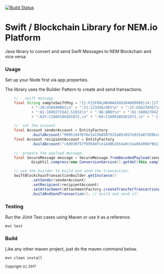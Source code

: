 [![Build Status](https://travis-ci.org/alvin-reyes/swift-blockchain-lib.svg?branch=master)](https://travis-ci.org/alvin-reyes/swift-blockchain-lib)

# Swift / Blockchain Library for NEM.io Platform

Java library to convert and send Swift Messages to NEM Blockchain and vice versa

<h3>Usage</h3>

Set up your Node first via app.properties.

The library uses the Builder Pattern to create and send transactions.

```java
	//	 swift message
	final String sampleSwiftMsg = "{1:F21FOOLHKH0AXXX0304009999}{4:{177:1608140809}{451:0}}{1:F01FOOLHKH0AXXX0304009999}{2:O9401609160814FOOLHKH0AXXX03040027341608141609N}{4:\n"
			+ ":20:USD940NO1\n" + ":21:123456/DEV\n" + ":25:USD234567\n" + ":28C:1/1\n" + ":60F:C160418USD672,\n"
			+ ":61:160827C642,S1032\n" + ":86:ANDY\n" + ":61:160827D42,S1032\n" + ":86:BANK CHARGES\n"
			+ ":62F:C160418USD1872,\n" + ":64:C160418USD1872,\n" + "-}{5:{CHK:0FEC1E4AEC53}{TNG:}}{S:{COP:S}}";
			
	//	set the account
	final Account senderAccount = EntityFactory
			.buildAccount("90951d4f876e3a15b8507532a051857e933a87269bc0da7400d1604bedc93aec");
	final Account recipientAccount = EntityFactory
			.buildAccount("c9d930757f69584fc414d0b2b54a0c3aa064996f9b13b70d32c89879724153c1");
	
	//	prepare the payload message.
	final SecureMessage message = SecureMessage.fromDecodedPayload(senderAccount, recipientAccount,
			GzipUtil.compress(new ConversionService().getXml(this.sampleSwiftMsg, true)));

	// use the builder to build and send the transaction.
	SwiftBlockchainTransactionBuilder.getInstance()
			.setSender(senderAccount)
			.setRecipient(recipientAccount)
			.setAttachment(AttachmentFactory.createTransferTransactionAttachment(message))
			.buildAndSendTransaction(); // build and send it!
```

<h3>Testing</h3>

Run the JUnit Test cases using Maven or use it as a reference.

	mvn test

<h3>Build</h3>

Like any other maven project, just do the maven command below.

    mvn clean install

<sub>Copyright (c) 2017</sub>
